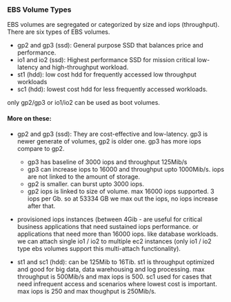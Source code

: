### EBS Volume Types

EBS volumes are segregated or categorized by size and iops (throughput). There are six types of EBS volumes.

- gp2 and gp3 (ssd): General purpose SSD that balances price and performance.
- io1 and io2 (ssd): Highest performance SSD for mission critical low-latency and high-throughput workload.
- st1 (hdd): low cost hdd for frequently accessed low throughput workloads
- sc1 (hdd): lowest cost hdd for less frequently accessed workloads.

only gp2/gp3 or io1/io2 can be used as boot volumes.

#### More on these:
- gp2 and gp3 (ssd): They are cost-effective and low-latency. gp3 is newer generate of volumes, gp2 is older one. gp3 has more iops compare to gp2.
    - gp3 has baseline of 3000 iops and throughput 125Mib/s
    - gp3 can increase iops to 16000 and throughput upto 1000Mib/s. iops are not linked to the amount of storage.
    - gp2 is smaller. can burst upto 3000 iops.
    - gp2 iops is linked to size of volume. max 16000 iops supported. 3 iops per Gb. so at 53334 GB we max out the iops, no iops increase after that. 

- provisioned iops instances (between 4Gib -  are useful for critical business applications that need sustained iops performance. or applications that need more than 16000 iops. like database workloads. we can attach single io1 / io2 to multiple ec2 instances (only io1 / io2 type ebs volumes support this multi-attach functionality).

- st1 and sc1 (hdd): can be 125Mib to 16Tib. st1 is throughput optimized and good for big data, data warehousing and log processing. max throughput is 500Mib/s and max iops is 500. sc1 used for cases that need infrequent access and scenarios where lowest cost is important. max iops is 250 and max thoughput is 250Mib/s.

